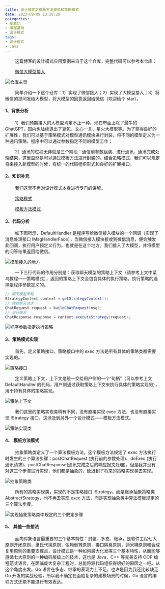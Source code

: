 ```yaml
---
title: 设计模式之模板方法模式和策略模式
date: 2023-09-09 13:28:20
categories: 
- 基本功
- 编程基础
- 设计模式
tags:
- 设计模式
- Java
---
```


&ensp;&ensp;&ensp;&ensp; 这篇博客的设计模式应用案例来自于这个仓库，完整代码可以参考本仓库：

&ensp;&ensp;&ensp;&ensp; [微信大模型接入](https://github.com/3546514206/WxChatGPT)

![仓库主页](https://github.com/3546514206/ImageHost.Github.IO/blob/main/%E5%9F%BA%E6%9C%AC%E5%8A%9F/%E7%BC%96%E7%A8%8B%E5%9F%BA%E7%A1%80/%E8%AE%BE%E8%AE%A1%E6%A8%A1%E5%BC%8F/%E8%AE%BE%E8%AE%A1%E6%A8%A1%E5%BC%8F%E4%B9%8B%E6%A8%A1%E6%9D%BF%E6%96%B9%E6%B3%95%E6%A8%A1%E5%BC%8F%E5%92%8C%E7%AD%96%E7%95%A5%E6%A8%A1%E5%BC%8F/%E5%BE%AE%E4%BF%A1%E8%81%8A%E5%A4%A9%E4%BB%93%E5%BA%93.png?raw=true)

&ensp;&ensp;&ensp;&ensp; 简单介绍一下这个仓库：1）实现了微信接入；2）实现了大模型接入；3）将微信的提问发给大模型，将大模型的回答返回给微信（欢迎给个 star）。

#### __1、背景分析__

&ensp;&ensp;&ensp;&ensp; 1）我们预期接入的大模型肯定不止一种，现在市面上除了最牛的 GhatGPT，国内也陆续退出了豆包、文心一言、星火大模型等。为了获得良好的扩展性，我们可以基于策略模式对模型通讯模块进行封装，将不同的模型定义为一种通讯策略，程序中可以通过参数指定不同的模型工作；

&ensp;&ensp;&ensp;&ensp; 2）通讯的过程无非就是三个阶段：通信前参数组装、进行通讯、通讯完成处理结果，这里显然是可以通过模板方法进行封装的。结合策略模式，我们可以规定将来接入新模型的时候，有统一的代码组织形式和良好的扩展接口。

#### __2、知识补充__

&ensp;&ensp;&ensp;&ensp; 我们这里不再对设计模式本身进行专门的讲解。

&ensp;&ensp;&ensp;&ensp; [策略模式](https://www.runoob.com/design-pattern/strategy-pattern.html)

&ensp;&ensp;&ensp;&ensp; [模板方法模式](https://www.runoob.com/design-pattern/template-pattern.html)

#### __3、代码分析__

&ensp;&ensp;&ensp;&ensp; 如下图所示，DefaultHandler 是程序写给微信接入模块的一个回调（实现了消息处理接口 IMsgHandlerFace），当微信接入模块接收到微信消息，便会触发此回调，执行用户预定义行为。也就是在这个地方，我们接入了大模型，并将模型的问答结果返回给微信。 

![模型接入的地方](https://github.com/3546514206/ImageHost.Github.IO/blob/main/%E5%9F%BA%E6%9C%AC%E5%8A%9F/%E7%BC%96%E7%A8%8B%E5%9F%BA%E7%A1%80/%E8%AE%BE%E8%AE%A1%E6%A8%A1%E5%BC%8F/%E8%AE%BE%E8%AE%A1%E6%A8%A1%E5%BC%8F%E4%B9%8B%E6%A8%A1%E6%9D%BF%E6%96%B9%E6%B3%95%E6%A8%A1%E5%BC%8F%E5%92%8C%E7%AD%96%E7%95%A5%E6%A8%A1%E5%BC%8F/%E6%A8%A1%E5%9E%8B%E6%8E%A5%E5%85%A5%E7%9A%84%E5%9C%B0%E6%96%B9.png?raw=true)

&ensp;&ensp;&ensp;&ensp; 一下三行代码的作用分别是：获取聊天模型的策略上下文（请参考上文中菜鸟教程——策略模式），返回的策略上下文会包含具体的执行策略，执行策略的选择是程序参数定义的。

```Java
// 聊天模型策略
StrategyContext context = getStrategyContext();
// 构建聊天请求
ChatRequest request = buildChatRequest(msg);
// 进行聊天
ChatResponse response = context.executeStrategy(request);
```

![程序参数指定执行策略](https://github.com/3546514206/ImageHost.Github.IO/blob/main/%E5%9F%BA%E6%9C%AC%E5%8A%9F/%E7%BC%96%E7%A8%8B%E5%9F%BA%E7%A1%80/%E8%AE%BE%E8%AE%A1%E6%A8%A1%E5%BC%8F/%E8%AE%BE%E8%AE%A1%E6%A8%A1%E5%BC%8F%E4%B9%8B%E6%A8%A1%E6%9D%BF%E6%96%B9%E6%B3%95%E6%A8%A1%E5%BC%8F%E5%92%8C%E7%AD%96%E7%95%A5%E6%A8%A1%E5%BC%8F/%E5%8F%82%E6%95%B0%E6%8C%87%E5%AE%9A%E8%81%8A%E5%A4%A9%E6%A8%A1%E5%9E%8B.png?raw=true)

#### __3、策略模式实现__

&ensp;&ensp;&ensp;&ensp; 首先，定义策略接口，策略接口中的 exec 方法是所有具体的策略类都需要实现的。

![策略接口](https://github.com/3546514206/ImageHost.Github.IO/blob/main/%E5%9F%BA%E6%9C%AC%E5%8A%9F/%E7%BC%96%E7%A8%8B%E5%9F%BA%E7%A1%80/%E8%AE%BE%E8%AE%A1%E6%A8%A1%E5%BC%8F/%E8%AE%BE%E8%AE%A1%E6%A8%A1%E5%BC%8F%E4%B9%8B%E6%A8%A1%E6%9D%BF%E6%96%B9%E6%B3%95%E6%A8%A1%E5%BC%8F%E5%92%8C%E7%AD%96%E7%95%A5%E6%A8%A1%E5%BC%8F/%E7%AD%96%E7%95%A5%E6%8E%A5%E5%8F%A3.png?raw=true)

&ensp;&ensp;&ensp;&ensp; 定义策略上下文，上下文是统一交给用户侧的一个”句柄”（可以参考上文 DefaultHandler 的代码，用户侧通过获取策略上下文来执行具体的策略实现的），用于持有具体的策略实现。

![策略上下文](https://github.com/3546514206/ImageHost.Github.IO/blob/main/%E5%9F%BA%E6%9C%AC%E5%8A%9F/%E7%BC%96%E7%A8%8B%E5%9F%BA%E7%A1%80/%E8%AE%BE%E8%AE%A1%E6%A8%A1%E5%BC%8F/%E8%AE%BE%E8%AE%A1%E6%A8%A1%E5%BC%8F%E4%B9%8B%E6%A8%A1%E6%9D%BF%E6%96%B9%E6%B3%95%E6%A8%A1%E5%BC%8F%E5%92%8C%E7%AD%96%E7%95%A5%E6%A8%A1%E5%BC%8F/%E7%AD%96%E7%95%A5%E4%B8%8A%E4%B8%8B%E6%96%87.png?raw=true)

&ensp;&ensp;&ensp;&ensp; 我们这里的策略实现类稍有不同，没有直接实现 exec 方法，也没有直接实现 IStrategy 接口。这涉及到另外一个设计模式——模板方法模式。

![策略实现类](https://github.com/3546514206/ImageHost.Github.IO/blob/main/%E5%9F%BA%E6%9C%AC%E5%8A%9F/%E7%BC%96%E7%A8%8B%E5%9F%BA%E7%A1%80/%E8%AE%BE%E8%AE%A1%E6%A8%A1%E5%BC%8F/%E8%AE%BE%E8%AE%A1%E6%A8%A1%E5%BC%8F%E4%B9%8B%E6%A8%A1%E6%9D%BF%E6%96%B9%E6%B3%95%E6%A8%A1%E5%BC%8F%E5%92%8C%E7%AD%96%E7%95%A5%E6%A8%A1%E5%BC%8F/%E7%AD%96%E7%95%A5%E7%B1%BB.png?raw=true)

#### __4、__ 模板方法模式

&ensp;&ensp;&ensp;&ensp; 抽象策略类定义了一个算法模板方法，这个模板方法规定了 exec 方法执行时发生的三个算法步骤：postChatRequest (执行前的参数处理)、doExec (执行通讯请求)、postChatResponse(通讯完成之后的响应报文处理)。但是我并没有对这三个步骤进行实现，他们都是抽象的，延迟到了将来的策略实现类去实现。

![抽象策略类](https://github.com/3546514206/ImageHost.Github.IO/blob/main/%E5%9F%BA%E6%9C%AC%E5%8A%9F/%E7%BC%96%E7%A8%8B%E5%9F%BA%E7%A1%80/%E8%AE%BE%E8%AE%A1%E6%A8%A1%E5%BC%8F/%E8%AE%BE%E8%AE%A1%E6%A8%A1%E5%BC%8F%E4%B9%8B%E6%A8%A1%E6%9D%BF%E6%96%B9%E6%B3%95%E6%A8%A1%E5%BC%8F%E5%92%8C%E7%AD%96%E7%95%A5%E6%A8%A1%E5%BC%8F/%E6%8A%BD%E8%B1%A1%E7%AD%96%E7%95%A5%E7%B1%BB.jpg?raw=true)



&ensp;&ensp;&ensp;&ensp; 所有的策略实现类，实现的不是策略接口 IStrategy，而是继承抽象策略类 AbstractStrategy，也不再去实现 exec 方法，而是实现抽象类中算法模板规定的三个算法步骤。

![实现抽象策略类中规定的三个既定步骤](https://github.com/3546514206/ImageHost.Github.IO/blob/main/%E5%9F%BA%E6%9C%AC%E5%8A%9F/%E7%BC%96%E7%A8%8B%E5%9F%BA%E7%A1%80/%E8%AE%BE%E8%AE%A1%E6%A8%A1%E5%BC%8F/%E8%AE%BE%E8%AE%A1%E6%A8%A1%E5%BC%8F%E4%B9%8B%E6%A8%A1%E6%9D%BF%E6%96%B9%E6%B3%95%E6%A8%A1%E5%BC%8F%E5%92%8C%E7%AD%96%E7%95%A5%E6%A8%A1%E5%BC%8F/%E5%AE%9E%E7%8E%B0%E6%8A%BD%E8%B1%A1%E7%88%B6%E7%B1%BB%E7%9A%84%E6%A8%A1%E6%9D%BF%E6%96%B9%E6%B3%95.jpg?raw=true)

#### __5、__ 其他一些想法

&ensp;&ensp;&ensp;&ensp; 面向对象语言最重要的三个基本特性：封装、多态、继承，是软件工程七大原则开闭原则，里氏代换原则，依赖倒转原则，接口隔离原则，迪米特原则和合成复用原则的重要支撑点，设计模式是一种如何最大化发挥三个基本特性，从而能够遵循七大原则的一种编码层级上的技术，这也是 Java、C++ 等完美支持 OOP 编程范式语言，在面临庞大复杂工程时，总能将源代码组织得很好的原因之一吧。从这个角度出发，Go 语言在多态、继承的表现力上不足，也许是因为我还比较缺乏 Go 开发的实战经验，所以我不确定在面临复杂的建模场景的时候，Go 语言的编程方式还能不能进行有效表达。
